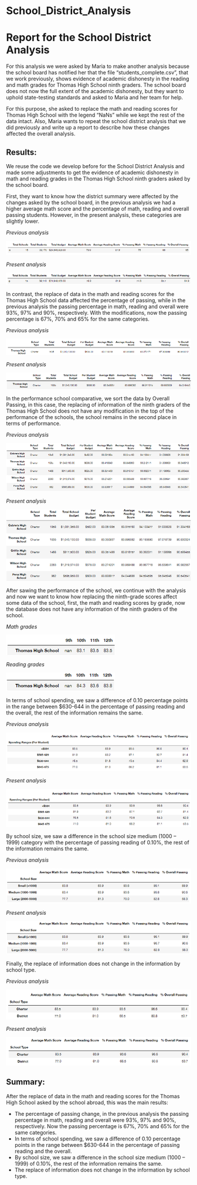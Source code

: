 # School_District_Analysis

# Report for the School District Analysis

For this analysis we were asked by Maria to make another analysis because the school board has notified her that the file “students_complete.csv”, that we work previously, shows evidence of academic dishonesty in the reading and math grades for Thomas High School ninth graders. The school board does not now the full extent of the academic dishonesty, but they want to uphold state-testing standards and asked to Maria and her team for help. 

For this purpose, she asked to replace the math and reading scores for Thomas High School with the legend “NaNs” while we kept the rest of the data intact. Also, Maria wants to repeat the school district analysis that we did previously and write up a report to describe how these changes affected the overall analysis.

## Results: 
We reuse the code we develop before for the School District Analysis and made some adjustments to get the evidence of academic dishonesty in math and reading grades in the Thomas High School ninth graders asked by the school board.

First, they want to know how the district summary were affected by the changes asked by the school board, in the previous analysis we had a higher average math score and the percentage of math, reading and overall passing students. However, in the present analysis, these categories are slightly lower.

*Previous analysis*

![District analysis 1](https://github.com/raulesqueda/School_District_Analysis/blob/main/Images/1_district_analysis.PNG)

*Present analysis*

![District analysis 2](https://github.com/raulesqueda/School_District_Analysis/blob/main/Images/2_district_analysis.PNG)
 
In contrast, the replace of data in the math and reading scores for the Thomas High School data affected the percentage of passing, while in the previous analysis the passing percentage in math, reading and overall were 93%, 97% and 90%, respectively. With the modifications, now the passing percentage is 67%, 70% and 65% for the same categories.

*Previous analysis*
 
![School analysis 1](https://github.com/raulesqueda/School_District_Analysis/blob/main/Images/1_school_analysis.png) 
 
*Present analysis*
 
![School analysis 2](https://github.com/raulesqueda/School_District_Analysis/blob/main/Images/2_school_analysis.png) 

In the performance school comparative, we sort the data by Overall Passing, in this case, the replacing of information of the ninth graders of the Thomas High School does not have any modification in the top of the performance of the schools, the school remains in the second place in terms of performance.

*Previous analysis*

![School performance 1](https://github.com/raulesqueda/School_District_Analysis/blob/main/Images/1_performance_analysis.PNG)

*Present analysis*

![School performance 2](https://github.com/raulesqueda/School_District_Analysis/blob/main/Images/2_performance_analysis.PNG)
 
After sawing the performance of the school, we continue with the analysis and now we want to know how replacing the ninth-grade scores affect some data of the school, first, the math and reading scores by grade, now the database does not have any information of the ninth graders of the school.

*Math grades*

![Math grades ths](https://github.com/raulesqueda/School_District_Analysis/blob/main/Images/ths_math_grades.png)

*Reading grades*
 
![Reading grades ths](https://github.com/raulesqueda/School_District_Analysis/blob/main/Images/ths_reading_grades.png)

In terms of school spending, we saw a difference of 0.10 percentage points in the range between $630-644 in the percentage of passing reading and the overall, the rest of the information remains the same.

*Previous analysis*

![Spending analysis 1](https://github.com/raulesqueda/School_District_Analysis/blob/main/Images/1_spending_analysis.PNG)

*Present analysis*

![Spending analysis 2](https://github.com/raulesqueda/School_District_Analysis/blob/main/Images/2_spending_analysis.PNG)

By school size, we saw a difference in the school size medium (1000 – 1999) category with the percentage of passing reading of 0.10%, the rest of the information remains the same.

*Previous analysis*

![School size 1](https://github.com/raulesqueda/School_District_Analysis/blob/main/Images/1_school_size.PNG)

*Present analysis*

![School size 2](https://github.com/raulesqueda/School_District_Analysis/blob/main/Images/2_school_size.PNG)

Finally, the replace of information does not change in the information by school type.

*Previous analysis*
 
![School type 1](https://github.com/raulesqueda/School_District_Analysis/blob/main/Images/1_school_type.PNG)

*Present analysis*

![School type 2](https://github.com/raulesqueda/School_District_Analysis/blob/main/Images/2_school_type.PNG)

## Summary: 

After the replace of data in the math and reading scores for the Thomas High School asked by the school abroad, this was the main results:

-	The percentage of passing change, in the previous analysis the passing percentage in math, reading and overall were 93%, 97% and 90%, respectively. Now the passing percentage is 67%, 70% and 65% for the same categories.
-	In terms of school spending, we saw a difference of 0.10 percentage points in the range between $630-644 in the percentage of passing reading and the overall.
-	By school size, we saw a difference in the school size medium (1000 – 1999) of 0.10%, the rest of the information remains the same.
-	The replace of information does not change in the information by school type.
